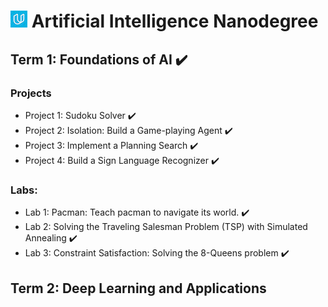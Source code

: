 # ![image](udacity.jpg) Artificial Intelligence Nanodegree 

## Term 1: Foundations of AI :heavy_check_mark:

### Projects

* Project 1: Sudoku Solver :heavy_check_mark:
* Project 2: Isolation: Build a Game-playing Agent :heavy_check_mark:
* Project 3: Implement a Planning Search :heavy_check_mark:
* Project 4: Build a Sign Language Recognizer :heavy_check_mark:

### Labs:
* Lab 1: Pacman: Teach pacman to navigate its world. :heavy_check_mark:
* Lab 2: Solving the Traveling Salesman Problem (TSP) with Simulated Annealing :heavy_check_mark:
* Lab 3: Constraint Satisfaction: Solving the 8-Queens problem :heavy_check_mark:

## Term 2: Deep Learning and Applications

